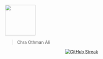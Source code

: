  <a href="URL_REDIRECT" target="blank"><img align="center" src="https://cdn-icons.flaticon.com/png/512/2926/premium/2926745.png?token=exp=1643901377~hmac=e59ea2eed3ad0e1cdb4955b9d106bf64" height="100" /></a>
 >Chra Othman Ali
 

<div align="center" >
 
  [![GitHub Streak](https://github-readme-streak-stats.herokuapp.com/?user=chra-o&theme=radical)](https://git.io/streak-stats)
 
</div>
<br>


 

 
